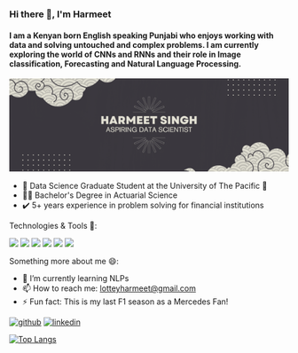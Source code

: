 ### Hi there 👋, I'm Harmeet
#### I am a Kenyan born English speaking Punjabi who enjoys working with data and solving untouched and complex problems. I am currently exploring the world of CNNs and RNNs and their role in Image classification, Forecasting and Natural Language Processing.
![I am a Kenyan born English speaking Punjabi who enjoys working with data and solving untouched and complex problems. I am currently exploring the world of CNNs and RNNs and their role in Image classification, Forecasting and Natural Language Processing.](https://github.com/harmeetlotay96/harmeetlotay96/blob/main/HARMEET%20SINGH%20Header.png)


* 📖 Data Science Graduate Student at the University of The Pacific 🏫
* 👨‍🎓 Bachelor's Degree in Actuarial Science
* ✔️ 5+ years experience in problem solving for financial institutions

Technologies & Tools 🔧: 

![](https://img.shields.io/badge/Code-Python-informational?style=flat&logo=python&logoColor=white&color=A48D0F)
![](https://img.shields.io/badge/Code-SQL-informational?style=flat&logo=mysql&logoColor=white&color=A48D0F)
![](https://img.shields.io/badge/Code-R-informational?style=flat&logo=R&logoColor=white&color=A48D0F)
![](https://img.shields.io/badge/Tool-Excel-informational?style=flat&logo=microsoft-excel&logoColor=white&color=A48D0F)
![](https://img.shields.io/badge/Tool-Google_Sheets-informational?style=flat&logo=google-sheets&logoColor=white&color=A48D0F)
![](https://img.shields.io/badge/Tool-Tableau-informational?style=flat&logo=tableau&logoColor=white&color=A48D0F)

Something more about me 😄:
- 🌱 I’m currently learning NLPs 
- 📫 How to reach me: lotteyharmeet@gmail.com 
- ⚡ Fun fact: This is my last F1 season as a Mercedes Fan! 


[<img src='https://cdn.jsdelivr.net/npm/simple-icons@3.0.1/icons/github.svg' alt='github' height='40'>](https://github.com/harmeetlotay96)  [<img src='https://cdn.jsdelivr.net/npm/simple-icons@3.0.1/icons/linkedin.svg' alt='linkedin' height='40'>](https://www.linkedin.com/in/harmeet-singh-lotay/)  

[![Top Langs](https://github-readme-stats.vercel.app/api/top-langs/?username=harmeetlotay96)](https://github.com/anuraghazra/github-readme-stats)



<!--
**harmeetlotay96/harmeetlotay96** is a ✨ _special_ ✨ repository because its `README.md` (this file) appears on your GitHub profile.

Here are some ideas to get you started:

- 🔭 I’m currently working on ...
- 🌱 I’m currently learning ...
- 👯 I’m looking to collaborate on ...
- 🤔 I’m looking for help with ...
- 💬 Ask me about ...
- 📫 How to reach me: ...
- 😄 Pronouns: ...
- ⚡ Fun fact: ...
-->
